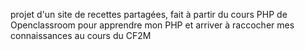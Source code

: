 projet d'un site de recettes partagées, fait à partir du cours PHP de Openclassroom pour apprendre mon PHP et arriver à raccocher mes connaissances au cours du CF2M


